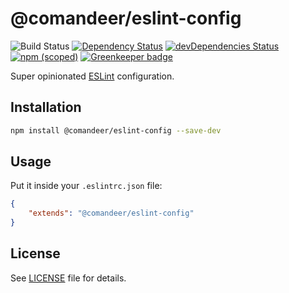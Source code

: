 # @comandeer/eslint-config

![Build Status](https://github.com/Comandeer/eslint-config/workflows/CI/badge.svg) [![Dependency Status](https://david-dm.org/Comandeer/eslint-config.svg)](https://david-dm.org/Comandeer/eslint-config) [![devDependencies Status](https://david-dm.org/Comandeer/eslint-config/dev-status.svg)](https://david-dm.org/Comandeer/eslint-config?type=dev) [![npm (scoped)](https://img.shields.io/npm/v/@comandeer/eslint-config.svg)](https://npmjs.com/package/@comandeer/eslint-config) [![Greenkeeper badge](https://badges.greenkeeper.io/Comandeer/eslint-config.svg)](https://greenkeeper.io/)

Super opinionated [ESLint](https://eslint.org/) configuration.

## Installation

```bash
npm install @comandeer/eslint-config --save-dev
```

## Usage

Put it inside your `.eslintrc.json` file:

```json
{
	"extends": "@comandeer/eslint-config"
}
```

## License

See [LICENSE](./LICENSE) file for details.
